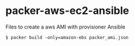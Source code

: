 # packer-aws-ec2-ansible

Files to create a aws AMI with provisioner Ansible

```
$ packer build -only=amazon-ebs packer_ami.json
```
